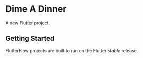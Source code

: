 # Dime A Dinner

A new Flutter project.

## Getting Started

FlutterFlow projects are built to run on the Flutter _stable_ release.

